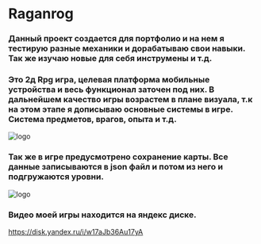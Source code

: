 # Raganrog
### Данный проект создается для портфолио и на нем я тестирую разные механики и дорабатываю свои навыки. Так же изучаю новые для себя инструмены и т.д. 
### Это 2д Rpg игра, целевая платформа мобильные устройства и весь функционал заточен под них. В дальнейшем качество игры возрастем в плане визуала, т.к на этом этапе я дописываю основные системы в игре. Система предметов, врагов, опыта и т.д.
![logo](https://sun9-27.userapi.com/impg/tB4H2ILGAKrfhdDnm-FyeOk68qNdhyAU1YlDAw/xX1c_c4fTNE.jpg?size=2376x1246&quality=96&sign=d3f1027086360a9f850e8ae7af69108b&type=album)
### Так же в игре предусмотрено сохранение карты. Все данные записываются в json файл и потом из него и подгружаются уровни.
![logo](https://sun9-64.userapi.com/impg/55a1tEiEPo8nO4gpDF9keLBa_ni95HEMY3Dnxw/EG9EeFzmDM8.jpg?size=2557x1111&quality=96&sign=2783236e2dd6acf4680db243ff436835&type=album)
### Видео моей игры находится на яндекс диске.
https://disk.yandex.ru/i/w17aJb36Au17yA
